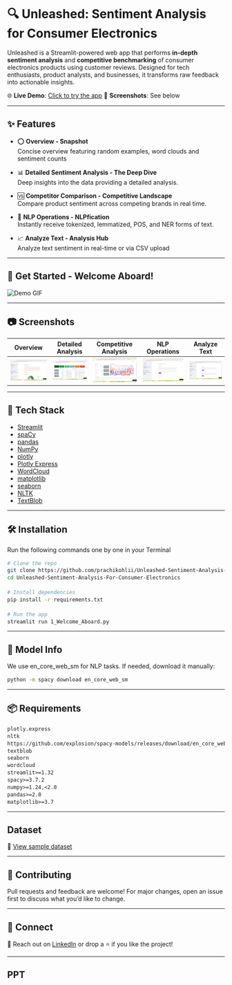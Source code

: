 # 🔍 Unleashed: Sentiment Analysis for Consumer Electronics

Unleashed is a Streamlit-powered web app that performs **in-depth sentiment analysis** and **competitive benchmarking** of consumer electronics products using customer reviews. Designed for tech enthusiasts, product analysts, and businesses, it transforms raw feedback into actionable insights.

🌐 **Live Demo**: [Click to try the app](https://unleashed-sentiment-analysis-for-consumer-electronics-mshbbidc.streamlit.app/)
📸 **Screenshots**: See below

---

## ✨ Features
- ⭕ **Overview - Snapshot**  
  Concise overview featuring random examples, word clouds and sentiment counts

- 📊 **Detailed Sentiment Analysis - The Deep Dive**  
  Deep insights into the data providing a detailed analysis.

- 🆚 **Competitor Comparison - Competitive Landscape**  
  Compare product sentiment across competing brands in real time.

- 🧠 **NLP Operations - NLPfication**  
  Instantly receive tokenized, lemmatized, POS, and NER forms of text.

- 📈 **Analyze Text - Analysis Hub**  
  Analyze text sentiment in real-time or via CSV upload

---

##  💫 Get Started - Welcome Aboard!

![Demo GIF](assets/Animation.gif)


---
## 📷 Screenshots

| Overview | Detailed Analysis | Competitive Analysis | NLP Operations | Analyze Text |
|----------|-------------------|----------------------|----------------|--------------|
| ![Screenshot1](assets/snapshot.png) | ![Screenshot2](assets/deepdive.png) | ![Screenshot3](assets/competitive.png) | ![Screenshot4](assets/nlp.png) | ![Screenshot5](assets/analysis.png) |

---

## 🚀 Tech Stack

- [Streamlit](https://streamlit.io/)
- [spaCy](https://spacy.io/)
- [pandas](https://pandas.pydata.org/)
- [NumPy](https://numpy.org/)
- [plotly](https://plotly.com/)
- [Plotly Express](https://plotly.com/python/plotly-express/)
- [WordCloud](https://amueller.github.io/word_cloud/)
- [matplotlib](https://matplotlib.org/)
- [seaborn](https://seaborn.pydata.org/)
- [NLTK](https://www.nltk.org/)
- [TextBlob](https://textblob.readthedocs.io/en/dev/)

---

## 🛠️ Installation
Run the following commands one by one in your Terminal 
```bash
# Clone the repo
git clone https://github.com/prachikohlii/Unleashed-Sentiment-Analysis-For-Consumer-Electronics.git
cd Unleashed-Sentiment-Analysis-For-Consumer-Electronics

# Install dependencies
pip install -r requirements.txt

# Run the app
streamlit run 1_Welcome_Aboard.py
```
---

## 🧠 Model Info

We use en_core_web_sm for NLP tasks. If needed, download it manually:  
```bash
python -m spacy download en_core_web_sm
```
---

## 📦 Requirements
```txt
plotly.express
nltk
https://github.com/explosion/spacy-models/releases/download/en_core_web_sm-3.7.1/en_core_web_sm-3.7.1-py3-none-any.whl
textblob
seaborn
wordcloud
streamlit>=1.32
spacy>=3.7.2
numpy>=1.24,<2.0
pandas>=2.0
matplotlib>=3.7
```
---

## Dataset
📂 [View sample dataset](main.csv)

---

## 🤝 Contributing
Pull requests and feedback are welcome! For major changes, open an issue first to discuss what you’d like to change.

---

## 🔗 Connect
📧 Reach out on [LinkedIn](https://www.linkedin.com/in/prachikohli00/) or drop a ⭐ if you like the project!

---
## PPT
